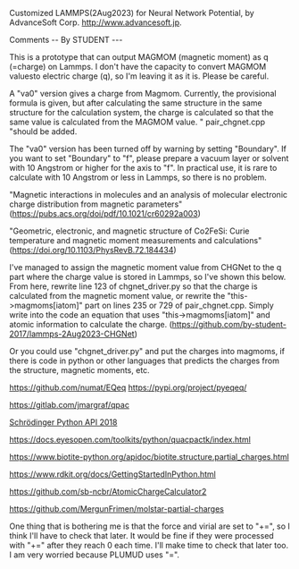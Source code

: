 Customized LAMMPS(2Aug2023) for Neural Network Potential, by AdvanceSoft Corp. <http://www.advancesoft.jp>.

Comments -- By STUDENT ---

This is a prototype that can output MAGMOM (magnetic moment) as q (=charge) on Lammps. I don't have the capacity to convert MAGMOM values ​​to electric charge (q), so I'm leaving it as it is. Please be careful.

A "va0" version gives a charge from Magmom. Currently, the provisional formula is given, but after calculating the same structure in the same structure for the calculation system, the charge is calculated so that the same value is calculated from the MAGMOM value. " pair_chgnet.cpp "should be added. 

The "va0" version has been turned off by warning by setting "Boundary". If you want to set "Boundary" to "f", please prepare a vacuum layer or solvent with 10 Angstrom or higher for the axis to "f". In practical use, it is rare to calculate with 10 Angstrom or less in Lammps, so there is no problem.

"Magnetic interactions in molecules and an analysis of molecular electronic charge distribution from magnetic parameters"(https://pubs.acs.org/doi/pdf/10.1021/cr60292a003)

"Geometric, electronic, and magnetic structure of Co2⁢FeSi: Curie temperature and magnetic moment measurements and calculations"(https://doi.org/10.1103/PhysRevB.72.184434)

I've managed to assign the magnetic moment value from CHGNet to the q part where the charge value is stored in Lammps, so I've shown this below. From here, rewrite line 123 of chgnet_driver.py so that the charge is calculated from the magnetic moment value, or rewrite the "this->magmoms[iatom]" part on lines 235 or 729 of pair_chgnet.cpp. Simply write into the code an equation that uses "this->magmoms[iatom]" and atomic information to calculate the charge. (https://github.com/by-student-2017/lammps-2Aug2023-CHGNet)

Or you could use "chgnet_driver.py" and put the charges into magmoms, if there is code in python or other languages ​​that predicts the charges from the structure, magnetic moments, etc.

https://github.com/numat/EQeq
https://pypi.org/project/pyeqeq/

https://gitlab.com/jmargraf/qpac

[Schrödinger Python API 2018](https://content.schrodinger.com/Docs/r2018-2/python_api/api/schrodinger.structure.html)

https://docs.eyesopen.com/toolkits/python/quacpactk/index.html

https://www.biotite-python.org/apidoc/biotite.structure.partial_charges.html

https://www.rdkit.org/docs/GettingStartedInPython.html

https://github.com/sb-ncbr/AtomicChargeCalculator2

https://github.com/MergunFrimen/molstar-partial-charges

One thing that is bothering me is that the force and virial are set to "+=", so I think I'll have to check that later. It would be fine if they were processed with "+=" after they reach 0 each time. I'll make time to check that later too. I am very worried because PLUMUD uses "=".
